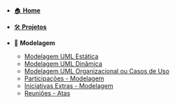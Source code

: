 <!-- docs/_sidebar.md -->

- [🏠 **Home**](README.md)
- [🛠️ **Projetos**](/docs/Projeto/Projeto.md)

- 📐 **Modelagem**
  - [Modelagem UML Estática](Modelagem/2.1.ModelagemEstatica.md)
  - [Modelagem UML Dinâmica](Modelagem/2.2.ModelagemDinamica.md)
  - [Modelagem UML Organizacional ou Casos de Uso](Modelagem/2.3.ModelagemOrganizacionalCasosDeUso.md)
  - [Participações - Modelagem](Modelagem/2.4.ParticipacoesModelagem.md)
  - [Iniciativas Extras - Modelagem](Modelagem/2.5.IniciativasExtras.md)
  - [Reuniões - Atas](Modelagem/2.6.Reunioes.md)
